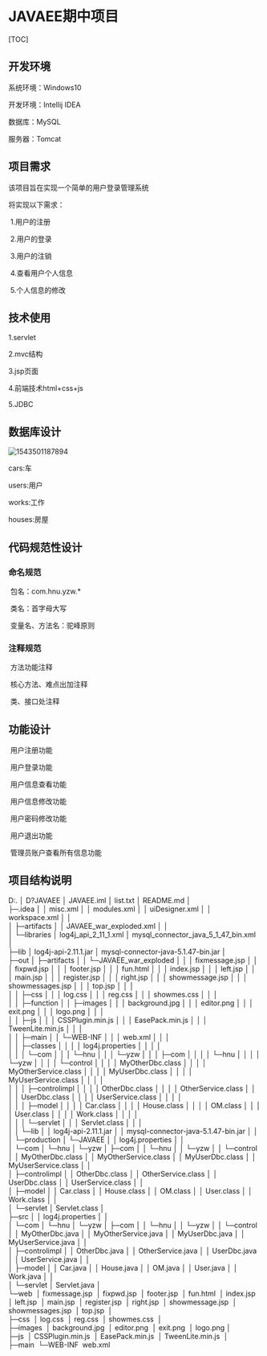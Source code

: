 # JAVAEE期中项目

[TOC]



## 开发环境

系统环境：Windows10

开发环境：Intellij IDEA

数据库：MySQL

服务器：Tomcat



## 项目需求

该项目旨在实现一个简单的用户登录管理系统

将实现以下需求：

​	1.用户的注册

​	2.用户的登录

​	3.用户的注销

​	4.查看用户个人信息

​	5.个人信息的修改



## 技术使用

1.servlet

2.mvc结构

3.jsp页面

4.前端技术html+css+js

5.JDBC



## 数据库设计

![1543501187894](C:\Users\Invoker\AppData\Roaming\Typora\typora-user-images\1543501187894.png)

cars:车

users:用户

works:工作

houses:房屋





## 代码规范性设计

### 命名规范

​	包名：com.hnu.yzw.*

​	类名：首字母大写

​	变量名、方法名：驼峰原则

### 注释规范

​	方法功能注释

​	核心方法、难点出加注释

​	类、接口处注释



## 功能设计

​	用户注册功能

​	用户登录功能

​	用户信息查看功能

​	用户信息修改功能

​	用户密码修改功能

​	用户退出功能

​	管理员账户查看所有信息功能





## 项目结构说明

D:.
│  D?JAVAEE
│  JAVAEE.iml
│  list.txt
│  README.md
│  
├─.idea
│  │  misc.xml
│  │  modules.xml
│  │  uiDesigner.xml
│  │  workspace.xml
│  │  
│  ├─artifacts
│  │      JAVAEE_war_exploded.xml
│  │      
│  └─libraries
│          log4j_api_2_11_1.xml
│          mysql_connector_java_5_1_47_bin.xml
│          
├─lib
│      log4j-api-2.11.1.jar
│      mysql-connector-java-5.1.47-bin.jar
│      
├─out
│  ├─artifacts
│  │  └─JAVAEE_war_exploded
│  │      │  fixmessage.jsp
│  │      │  fixpwd.jsp
│  │      │  footer.jsp
│  │      │  fun.html
│  │      │  index.jsp
│  │      │  left.jsp
│  │      │  main.jsp
│  │      │  register.jsp
│  │      │  right.jsp
│  │      │  showmessage.jsp
│  │      │  showmessages.jsp
│  │      │  top.jsp
│  │      │  
│  │      ├─css
│  │      │      log.css
│  │      │      reg.css
│  │      │      showmes.css
│  │      │      
│  │      ├─function
│  │      ├─images
│  │      │      background.jpg
│  │      │      editor.png
│  │      │      exit.png
│  │      │      logo.png
│  │      │      
│  │      ├─js
│  │      │      CSSPlugin.min.js
│  │      │      EasePack.min.js
│  │      │      TweenLite.min.js
│  │      │      
│  │      ├─main
│  │      └─WEB-INF
│  │          │  web.xml
│  │          │  
│  │          ├─classes
│  │          │  │  log4j.properties
│  │          │  │  
│  │          │  └─com
│  │          │      └─hnu
│  │          │          └─yzw
│  │          │              ├─com
│  │          │              │  └─hnu
│  │          │              │      └─yzw
│  │          │              │          └─control
│  │          │              │                  MyOtherDbc.class
│  │          │              │                  MyOtherService.class
│  │          │              │                  MyUserDbc.class
│  │          │              │                  MyUserService.class
│  │          │              │                  
│  │          │              ├─controlimpl
│  │          │              │      OtherDbc.class
│  │          │              │      OtherService.class
│  │          │              │      UserDbc.class
│  │          │              │      UserService.class
│  │          │              │      
│  │          │              ├─model
│  │          │              │      Car.class
│  │          │              │      House.class
│  │          │              │      OM.class
│  │          │              │      User.class
│  │          │              │      Work.class
│  │          │              │      
│  │          │              └─servlet
│  │          │                      Servlet.class
│  │          │                      
│  │          └─lib
│  │                  log4j-api-2.11.1.jar
│  │                  mysql-connector-java-5.1.47-bin.jar
│  │                  
│  └─production
│      └─JAVAEE
│          │  log4j.properties
│          │  
│          └─com
│              └─hnu
│                  └─yzw
│                      ├─com
│                      │  └─hnu
│                      │      └─yzw
│                      │          └─control
│                      │                  MyOtherDbc.class
│                      │                  MyOtherService.class
│                      │                  MyUserDbc.class
│                      │                  MyUserService.class
│                      │                  
│                      ├─controlimpl
│                      │      OtherDbc.class
│                      │      OtherService.class
│                      │      UserDbc.class
│                      │      UserService.class
│                      │      
│                      ├─model
│                      │      Car.class
│                      │      House.class
│                      │      OM.class
│                      │      User.class
│                      │      Work.class
│                      │      
│                      └─servlet
│                              Servlet.class
│                              
├─src
│  │  log4j.properties
│  │  
│  └─com
│      └─hnu
│          └─yzw
│              ├─com
│              │  └─hnu
│              │      └─yzw
│              │          └─control
│              │                  MyOtherDbc.java
│              │                  MyOtherService.java
│              │                  MyUserDbc.java
│              │                  MyUserService.java
│              │                  
│              ├─controlimpl
│              │      OtherDbc.java
│              │      OtherService.java
│              │      UserDbc.java
│              │      UserService.java
│              │      
│              ├─model
│              │      Car.java
│              │      House.java
│              │      OM.java
│              │      User.java
│              │      Work.java
│              │      
│              └─servlet
│                      Servlet.java
│                      
└─web
​    │  fixmessage.jsp
​    │  fixpwd.jsp
​    │  footer.jsp
​    │  fun.html
​    │  index.jsp
​    │  left.jsp
​    │  main.jsp
​    │  register.jsp
​    │  right.jsp
​    │  showmessage.jsp
​    │  showmessages.jsp
​    │  top.jsp
​    │  
​    ├─css
​    │      log.css
​    │      reg.css
​    │      showmes.css
​    │      
​    ├─images
​    │      background.jpg
​    │      editor.png
​    │      exit.png
​    │      logo.png
​    │      
​    ├─js
​    │      CSSPlugin.min.js
​    │      EasePack.min.js
​    │      TweenLite.min.js
​    │      
​    ├─main
​    └─WEB-INF
​            web.xml
​            
